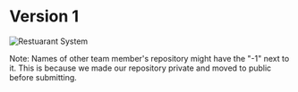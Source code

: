 # Version 1
![Restuarant System](https://user-images.githubusercontent.com/81525864/162624384-10305356-c5b8-42de-b4dd-b22eaf6b7661.PNG)

Note: Names of other team member's repository might have the "-1" next to it. This is because we made our repository private and moved to public before submitting.